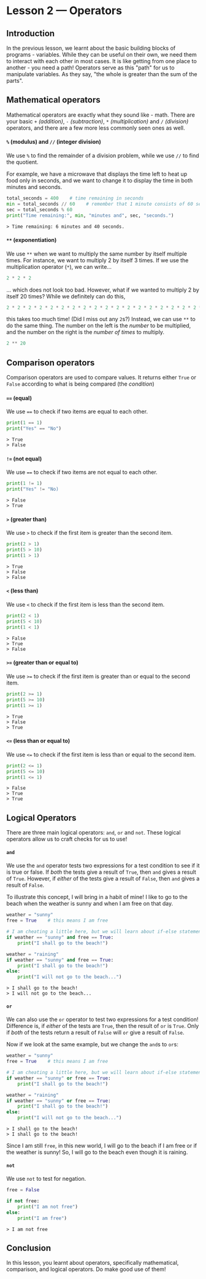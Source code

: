 # Lesson 2 — Operators

## Introduction
In the previous lesson, we learnt about the basic building blocks of programs - variables. While they can be useful on their own, we need them to interact with each other in most cases. It is like getting from one place to another - you need a path! Operators serve as this "path" for us to manipulate variables. As they say, "the whole is greater than the sum of the parts".

## Mathematical operators
Mathematical operators are exactly what they sound like - math. There are your basic _`+` (addition)_, _`-` (subtraction)_, _`*` (multiplication)_ and _`/` (division)_ operators, and there are a few more less commonly seen ones as well.

#### `%` (modulus) and `//` (integer division)
We use `%` to find the remainder of a division problem, while we use `//` to find the quotient. 

For example, we have a microwave that displays the time left to heat up food only in seconds, and we want to change it to display the time in both minutes and seconds.

```Python
total_seconds = 400    # time remaining in seconds
min = total_seconds // 60    # remember that 1 minute consists of 60 seconds
sec = total_seconds % 60
print("Time remaining:", min, "minutes and", sec, "seconds.")
```

```
> Time remaining: 6 minutes and 40 seconds.
```

#### `**` (exponentiation)  
We use `**` when we want to multiply the same number by itself multiple times. For instance, we want to multiply 2 by itself 3 times. If we use the multiplication operator (`*`), we can write...

```Python
2 * 2 * 2
```

... which does not look too bad. However, what if we wanted to multiply 2 by itself 20 times? While we definitely can do this,

```Python
2 * 2 * 2 * 2 * 2 * 2 * 2 * 2 * 2 * 2 * 2 * 2 * 2 * 2 * 2 * 2 * 2 * 2 * 2
```

this takes too much time! (Did I miss out any `2`s?) Instead, we can use `**` to do the same thing. The number on the left is the _number_ to be multiplied, and the number on the right is the _number of times_ to multiply.

```Python
2 ** 20
```


## Comparison operators
Comparison operators are used to compare values. It returns either `True` or `False` according to what is being compared (the _condition_)

#### `==` (equal)
We use `==` to check if two items are equal to each other.

```Python
print(1 == 1)
print("Yes" == "No")
```

```
> True
> False
```

#### `!=` (not equal)
We use `==` to check if two items are not equal to each other.

```Python
print(1 != 1)
print("Yes" != "No)
```

```
> False
> True
```

#### `>` (greater than)
We use `>` to check if the first item is greater than the second item.

```Python
print(2 > 1)
print(5 > 10)
print(1 > 1)
```

```
> True
> False
> False
```

#### `<` (less than)
We use `<` to check if the first item is less than the second item.

```Python
print(2 < 1)
print(5 < 10)
print(1 < 1)
```

```
> False
> True
> False
```

#### `>=` (greater than or equal to)
We use `>=` to check if the first item is greater than or equal to the second item.

```Python
print(2 >= 1)
print(5 >= 10)
print(1 >= 1)
```

```
> True
> False
> True
```

#### `<=` (less than or equal to)
We use `<=` to check if the first item is less than or equal to the second item.

```Python
print(2 <= 1)
print(5 <= 10)
print(1 <= 1)
```

```
> False
> True
> True
```

## Logical Operators
There are three main logical operators: `and`, `or` and `not`. These logical operators allow us to craft checks for us to use!

#### `and`
We use the `and` operator tests two expressions for a test condition to see if it is true or false. If _both_ the tests give a result of `True`, then `and` gives a result of `True`. However, if _either_ of the tests give a result of `False`, then `and` gives a result of `False`.

To illustrate this concept, I will bring in a habit of mine! I like to go to the beach when the weather is sunny and when I am free on that day.

```Python
weather = "sunny"
free = True    # this means I am free

# I am cheating a little here, but we will learn about if-else statements next lesson!
if weather == "sunny" and free == True:
    print("I shall go to the beach!")

weather = "raining"
if weather == "sunny" and free == True:
    print("I shall go to the beach!")
else:
    print("I will not go to the beach...")
```

```
> I shall go to the beach!
> I will not go to the beach...
```

#### `or`
We can also use the `or` operator to test two expressions for a test condition! Difference is, if _either_ of the tests are `True`, then the result of `or` is `True`. Only if _both_ of the tests return a result of `False` will `or` give a result of `False`.

Now if we look at the same example, but we change the `and`s to `or`s:

```Python
weather = "sunny"
free = True    # this means I am free

# I am cheating a little here, but we will learn about if-else statements next lesson!
if weather == "sunny" or free == True:
    print("I shall go to the beach!")

weather = "raining"
if weather == "sunny" or free == True:
    print("I shall go to the beach!")
else:
    print("I will not go to the beach...")
```

```
> I shall go to the beach!
> I shall go to the beach!
```

Since I am still `free`, in this new world, I will go to the beach if I am free or if the weather is sunny! So, I will go to the beach even though it is raining.

#### `not`
We use `not` to test for negation.

```Python
free = False

if not free:
    print("I am not free")
else:
    print("I am free")
```

```
> I am not free
```

## Conclusion
In this lesson, you learnt about operators, specifically mathematical, comparison, and logical operators. Do make good use of them!
